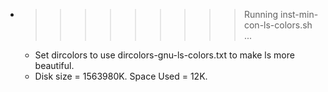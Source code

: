 * >>>>>>>>> Running inst-min-con-ls-colors.sh ...
  * Set dircolors to use dircolors-gnu-ls-colors.txt to make ls more beautiful.
  * Disk size = 1563980K. Space Used = 12K.
